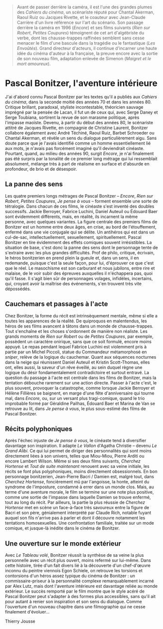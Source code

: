 > Avant de passer derrière la caméra, il est l'une des grandes plumes des _Cahiers du cinéma_, un scénariste réputé pour Chantal Akerman, Raoul Ruiz ou Jacques Rivette, et le coauteur avec Jean-Claude Carrière d'un livre référence sur l'art du scénario. Son passage derrière la caméra en 1996 (_Encore_) et ses films suivants (_Rien sur Robert_, _Petites Coupures_) témoignent de cet art d'algébriste du verbe, dont les chausse-trappes raffinées semblent sans cesse menacer le film d'une bascule dans la tragédie ou le fantastique (_Les Envoûtés_). Grand directeur d'acteurs, il continue d'incarner une haute idée du cinéma d'auteur à la française, la preuve encore avec la sortie de son nouveau film, adaptation enlevée de Simenon (_Maigret et le mort amoureux_).

# Pascal Bonitzer, l'aventure intérieure

J'ai d'abord connu Pascal Bonitzer par les textes qu'il a publiés aux _Cahiers du cinéma_, dans la seconde moitié des années 70 et dans les années 80. Critique brillant, paradoxal, styliste incontestable, théoricien sauvage imprégné par la pensée de Lacan, il fut un de ceux qui, avec Serge Daney et Serge Toubiana, sortirent la revue de son marasme politique, après l'impasse maoïste. Devenu, à partir du début des années 80, le scénariste attitré de Jacques Rivette, en compagnie de Christine Laurent, Bonitzer collabore également avec André Téchiné, Raoul Ruiz, Barbet Schroeder ou Chantal Akerman, et révèle un sens du dialogue particulièrement aigu. Sans doute parce que je l'avais identifié comme un homme essentiellement lié aux mots, je n'avais pas forcément imaginé qu'il deviendrait cinéaste. Pourtant, quand, au milieu des années 90, surgit _Encore_, je n'ai finalement pas été surpris par la tonalité de ce premier long métrage qui lui ressemblait absolument, mélange très à part de réalisme en surface et d'absurde en profondeur, de brio et de désespoir.

## La panne des sens

Les quatre premiers longs métrages de Pascal Bonitzer – _Encore_, _Rien sur Robert_, _Petites Coupures_, _Je pense à vous_ – forment ensemble une sorte de tétralogie. Dans chacun de ces films, le cinéaste s'est inventé des doubles successifs. Jackie Berroyer, Fabrice Luchini, Daniel Auteuil ou Édouard Baer sont évidemment différents, mais, en réalité, ils incarnent la même personne, avec quelques variantes. La figure centrale des premiers films de Bonitzer est un homme entre deux âges, en crise, au bord de l'étouffement, enfermé dans une vie conjugale qui se délite. Un antihéros qui est dans un cul-de-sac, intellectuellement, sexuellement, spirituellement. Pascal Bonitzer en tire évidemment des effets comiques souvent irrésistibles. La situation de base, c'est donc la panne des sens dont le personnage tente de s'extraire avec les plus grandes difficultés. Prof de philo, critique, écrivain, le héros bonitzerien en prend plein la gueule et, dans un sens, il en redemande, puisque c'est la seule façon, pour lui, d'éprouver ce que c'est que le réel. Le masochisme est son carburant et nous jubilons, entre rire et malaise, de le voir subir des épreuves auxquelles il n'échappera pas, quoi qu'il fasse. Il s'agit bien sûr de personnages volages, infidèles, incertains, qui, croyant avoir la maîtrise des événements, s'en trouvent très vite dépossédés.

## Cauchemars et passages à l'acte

Chez Bonitzer, la forme du récit est intrinsèquement mentale, même si elle a toutes les apparences de la réalité. De quiproquos en malentendus, les héros de ses films avancent à tâtons dans un monde de chausse-trappes. Tout s'enchaîne et les choses s'ordonnent de manière non réaliste. Les grands moments de _Rien sur Robert_ ou de _Petites Coupures_, par exemple, possèdent un caractère onirique, sans que ce soit formulé, encore moins appuyé. Le repas pendant lequel Fabrice Luchini est violemment pris à partie par un Michel Piccoli, statue du Commandeur métamorphosé en _sniper_, relève de la logique du cauchemar. Quant aux séquences nocturnes dans la neige qui réunissent Daniel Auteuil et Kristin Scott-Thomas, elles ont, elles aussi, la saveur d'un rêve éveillé, au sein duquel règne une logique du désir fondamentalement contradictoire et surtout entravé. La question du passage à l'acte est centrale dans les films de Bonitzer, mais la tentation débouche rarement sur une action directe. Passer à l'acte c'est, le plus souvent, provoquer la catastrophe, comme lorsque Jackie Berroyer et Hélène Fillières se baignent, en marge d'une fête d'anniversaire qui tourne mal, dans _Encore_, ou, sur un versant plus tragi-comique, quand le trio improbable formé par Géraldine Pailhas, Édouard Baer et Marina de Van se retrouve au lit, dans _Je pense à vous_, le plus sous-estimé des films de Pascal Bonitzer.

## Récits polyphoniques

Après l'échec injuste de _Je pense à vous_, le cinéaste tend à diversifier davantage son inspiration. Il adapte _Le Vallon_ d'Agatha Christie – devenu _Le Grand Alibi_. Ce qui lui permet de diriger des personnalités qui sont moins directement liées à son univers, telles que Miou-Miou, Pierre Arditi ou encore Lambert Wilson. Même si ses deux films suivants, _Cherchez Hortense_ et _Tout de suite maintenant_ renouent avec sa veine initiale, les récits se font plus polyphoniques, moins directement obsessionnels. En bon personnage bonitzerien, Jean-Pierre Bacri / Damien est, malgré tout, dans _Cherchez Hortense_, foncièrement mû par l'angoisse, la honte, atteint du syndrome de l'imposture, condamné à errer dans un monde clos. Mais, au terme d'une aventure morale, le film se termine sur une note plus positive, comme une sortie de l'impasse dans laquelle Damien se trouve enfermé, tout au long du récit. Par ailleurs, la partie la plus réussie de _Cherchez Hortense_ met en scène un face-à-face très savoureux entre la figure de Bacri et son père, génialement interprété par Claude Rich, notable fuyant auquel son fils n'arrive pas à parler et dont il découvre notamment les tentations homosexuelles. Une confrontation familiale, traitée sur un mode comique, et jusque-là inédite dans le cinéma de Bonitzer.

## Une ouverture sur le monde extérieur

Avec _Le Tableau volé_, Bonitzer réussit la synthèse de sa veine la plus personnelle avec un récit plus ouvert, moins refermé sur lui-même. Dans cette histoire, tirée d'un fait divers lié à la découverte d'un chef-d'œuvre inconnu du peintre viennois Egon Schiele, on retrouve les torsions et contorsions d'un héros assez typique du cinéma de Bonitzer : un commissaire-priseur à la personnalité complexe remarquablement incarné par Alex Lutz, mais dont l'aventure intérieure est davantage reliée au monde extérieur. Le succès remporté par le film montre que le style acéré de Pascal Bonitzer peut s'adapter à des formes plus accessibles, sans qu'il ait pour autant à renier son inspiration et son sens du dialogue. Comme l'ouverture d'un nouveau chapitre dans une filmographie qui ne cesse finalement d'évoluer...

<div class="author">Thierry Jousse</div>
